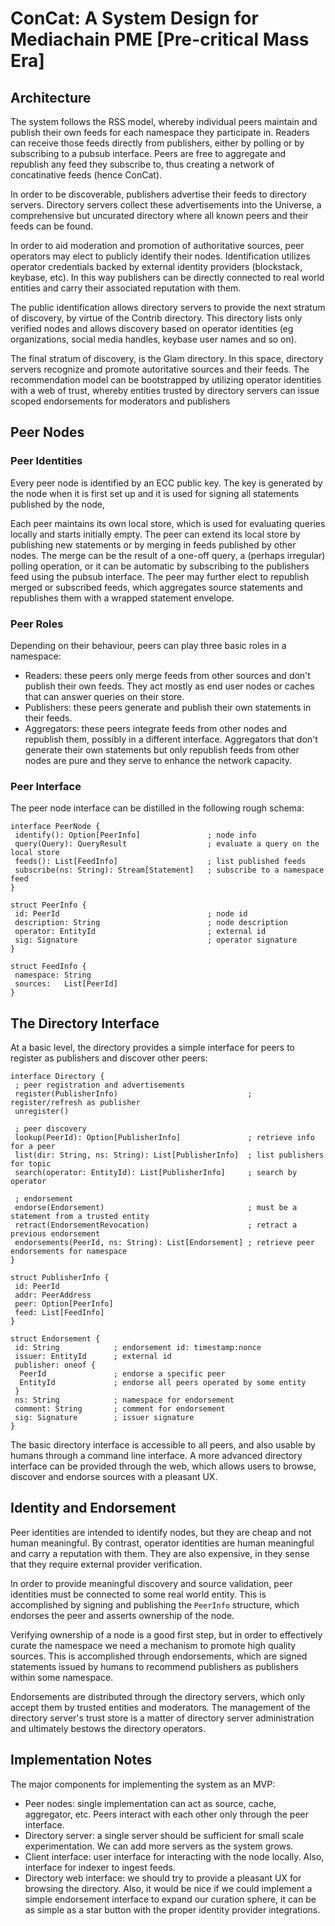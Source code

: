 # ConCat: A System Design for Mediachain PME [Pre-critical Mass Era]

## Architecture

The system follows the RSS model, whereby individual peers maintain
and publish their own feeds for each namespace they participate in.
Readers can receive those feeds directly from publishers, either by
polling or by subscribing to a pubsub interface. Peers are free to
aggregate and republish any feed they subscribe to, thus creating a
network of concatinative feeds (hence ConCat).

In order to be discoverable, publishers advertise their feeds to
directory servers. Directory servers collect these advertisements
into the Universe, a comprehensive but uncurated directory where all
known peers and their feeds can be found.

In order to aid moderation and promotion of authoritative sources,
peer operators may elect to publicly identify their nodes.
Identification utilizes operator credentials backed by external
identity providers (blockstack, keybase, etc). In this way publishers
can be directly connected to real world entities and carry their
associated reputation with them.

The public identification allows directory servers to provide the next
stratum of discovery, by virtue of the Contrib directory. This
directory lists only verified nodes and allows discovery based on
operator identities (eg organizations, social media handles, keybase
user names and so on).

The final stratum of discovery, is the Glam directory. In this space,
directory servers recognize and promote autoritative sources and their
feeds. The recommendation model can be bootstrapped by utilizing
operator identities with a web of trust, whereby entities trusted by
directory servers can issue scoped endorsements for moderators and
publishers

## Peer Nodes

### Peer Identities
Every peer node is identified by an ECC public key. The key is
generated by the node when it is first set up and it is used for
signing all statements published by the node,

Each peer maintains its own local store, which is used for evaluating
queries locally and starts initially empty. The peer can extend its
local store by publishing new statements or by merging in feeds published
by other nodes. The merge can be the result of a one-off query, a
(perhaps irregular) polling operation, or it can be automatic by
subscribing to the publishers feed using the pubsub interface.
The peer may further elect to republish merged or subscribed feeds,
which aggregates source statements and republishes them with a wrapped
statement envelope.

### Peer Roles

Depending on their behaviour, peers can play three basic roles in a
namespace:

- Readers: these peers only merge feeds from other sources  and don't
  publish their own feeds. They act mostly as end user nodes or caches
  that can answer queries on their store.
- Publishers: these peers generate and publish their own statements in
  their feeds.
- Aggregators: these peers integrate feeds from other nodes and republish
  them, possibly in a different interface. Aggregators that don't generate
  their own statements but only republish feeds from other nodes are pure
  and they serve to enhance the network capacity.

### Peer Interface

The peer node interface can be distilled in the following rough schema:
```
interface PeerNode {
 identify(): Option[PeerInfo]               ; node info
 query(Query): QueryResult                  ; evaluate a query on the local store
 feeds(): List[FeedInfo]                    ; list published feeds
 subscribe(ns: String): Stream[Statement]   ; subscribe to a namespace feed
}

struct PeerInfo {
 id: PeerId                                 ; node id
 description: String                        ; node description
 operator: EntityId                         ; external id
 sig: Signature                             ; operator signature
}

struct FeedInfo {
 namespace: String
 sources:   List[PeerId]
}

```

## The Directory Interface

At a basic level, the directory provides a simple interface for peers
to register as publishers and discover other peers:

```
interface Directory {
 ; peer registration and advertisements
 register(PublisherInfo)                             ; register/refresh as publisher
 unregister()
 
 ; peer discovery
 lookup(PeerId): Option[PublisherInfo]               ; retrieve info for a peer
 list(dir: String, ns: String): List[PublisherInfo]  ; list publishers for topic
 search(operator: EntityId): List[PublisherInfo]     ; search by operator

 ; endorsement
 endorse(Endorsement)                                ; must be a statement from a trusted entity
 retract(EndorsementRevocation)                      ; retract a previous endorsement
 endorsements(PeerId, ns: String): List[Endorsement] ; retrieve peer endorsements for namespace
}

struct PublisherInfo {
 id: PeerId
 addr: PeerAddress
 peer: Option[PeerInfo]
 feed: List[FeedInfo]
}

struct Endorsement {
 id: String            ; endorsement id: timestamp:nonce
 issuer: EntityId      ; external id
 publisher: oneof {
  PeerId               ; endorse a specific peer
  EntityId             ; endorse all peers operated by some entity
 }
 ns: String            ; namespace for endorsement
 comment: String       ; comment for endorsement
 sig: Signature        ; issuer signature
}

```

The basic directory interface is accessible to all peers, and also usable
by humans through a command line interface. A more advanced directory
interface can be provided through the web, which allows users to
browse, discover and endorse sources with a pleasant UX.

## Identity and Endorsement

Peer identities are intended to identify nodes, but they are cheap
and not human meaningful. By contrast, operator identities are human
meaningful and carry a reputation with them. They are also expensive,
in they sense that they require external provider verification.

In order to provide meaningful discovery and source validation, peer
identities must be connected to some real world entity. This is
accomplished by signing and publishing the `PeerInfo` structure, which
endorses the peer and asserts ownership of the node.

Verifying ownership of a node is a good first step, but in order to
effectively curate the namespace we need a mechanism to promote high
quality sources. This is accomplished through endorsements, which are
signed statements issued by humans to recommend publishers as
publishers within some namespace.

Endorsements are distributed through the directory servers, which only
accept them by trusted entities and moderators. The management of the
directory server's trust store is a matter of directory server
administration and ultimately bestows the directory operators.

## Implementation Notes

The major components for implementing the system as an MVP:
- Peer nodes: single implementation can act as source, cache, aggregator, etc.
  Peers interact with each other only through the peer interface.
- Directory server: a single server should be sufficient for small scale experimentation.
  We can add more servers as the system grows.
- Client interface: user interface for interacting with the node locally.
  Also, interface for indexer to ingest feeds.
- Directory web interface: we should try to provide a pleasant UX for browsing
  the directory. Also, it would be nice if we could implement a simple endorsement
  interface to expand our curation sphere, it can be as simple as a star button
  with the proper identity provider integrations.

